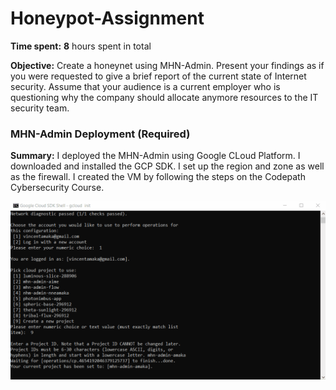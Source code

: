 # Honeypot-Assignment

**Time spent:** **8** hours spent in total

**Objective:** Create a honeynet using MHN-Admin. Present your findings as if you were requested to give a brief report of the current state of Internet security. Assume that your audience is a current employer who is questioning why the company should allocate anymore resources to the IT security team.

### MHN-Admin Deployment (Required)

**Summary:** I deployed the MHN-Admin using Google CLoud Platform. I downloaded and installed the GCP SDK. I set up the region and zone as well as the firewall. I created the VM by following the steps on the Codepath Cybersecurity Course.

<img src="mhn-admin.gif">
